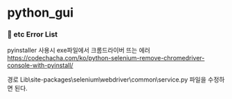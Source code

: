 # python_gui

### :hammer: etc Error List
pyinstaller 사용시 exe파일에서 크롬드라이버 뜨는 에러 <br>
https://codechacha.com/ko/python-selenium-remove-chromedriver-console-with-pyinstall/

경로 Lib\site-packages\selenium\webdriver\common\service.py 파일을 수정하면 된다.
